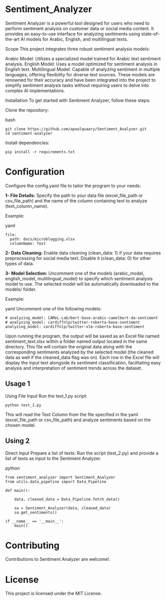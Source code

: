 # Sentiment_Analyzer
 
Sentiment Analyzer is a powerful tool designed for users who need to perform sentiment analysis on customer data or social media content. It provides an easy-to-use interface for analyzing sentiments using state-of-the-art AI models for Arabic, English, and multilingual texts.

Scope
This project integrates three robust sentiment analysis models:

Arabic Model: Utilizes a specialized model trained for Arabic text sentiment analysis.
English Model: Uses a model optimized for sentiment analysis in English text.
Multilingual Model: Capable of analyzing sentiment in multiple languages, offering flexibility for diverse text sources.
These models are renowned for their accuracy and have been integrated into the project to simplify sentiment analysis tasks without requiring users to delve into complex AI implementations.

Installation
To get started with Sentiment Analyzer, follow these steps:

Clone the repository:

bash
```
git clone https://github.com/apoalquaary/Sentiment_Analyzer.git
cd sentiment-analyzer
```

Install dependencies:
```
pip install -r requirements.txt
```

# Configuration
Configure the config.yaml file to tailor the program to your needs:

<b>1- File Details:</b> Specify the path to your data file (excel_file_path or csv_file_path) and the name of the column containing text to analyze (text_column_name).

Example:

yaml
```
file:
  path: docs/microblogging.xlsx
  columnName: Text
```
  
<b>2- Data Cleaning:</b> Enable data cleaning (clean_data: 1) if your data requires preprocessing for social media text. Disable it (clean_data: 0) for other types of data.

<b>3- Model Selection:</b> Uncomment one of the models (arabic_model, english_model, multilingual_model) to specify which sentiment analysis model to use. The selected model will be automatically downloaded to the models/ folder.

Example:

yaml
Uncomment one of the following models:
```
# analyzing_model: CAMeL-Lab/bert-base-arabic-camelbert-da-sentiment 
# analyzing_model: cardiffnlp/twitter-roberta-base-sentiment 
analyzing_model: cardiffnlp/twitter-xlm-roberta-base-sentiment 
```

Upon running the program, the output will be saved as an Excel file named sentiment_text.xlsx within a folder named output located in the same directory. This file will contain the original data along with the corresponding sentiments analyzed by the selected model (the cleaned data as well if the cleaned_data flag was on). Each row in the Excel file will display the input text alongside its sentiment classification, facilitating easy analysis and interpretation of sentiment trends across the dataset.

## Usage 1
Using File Input
Run the test_1.py script:
```
python test_1.py
```
This will read the Text Column from the file specified in the yaml (excel_file_path or csv_file_path) and analyze sentiments based on the chosen model.


## Using 2
Direct Input
Prepare a list of texts:
Run the script (test_2.py) and provide a list of texts as input to the Sentiment Analyzer.

python
```
from sentiment_analyzer import Sentiment_Analyzer
from utils.data_pipeline import Data_Pipeline

def main():

	data, cleaned_data = Data_Pipeline.fetch_data()

	sa = Sentiment_Analyzer(data, cleaned_data)
	sa.get_sentiments()

if __name__ == '__main__':
	main()
```

# Contributing
Contributions to Sentiment Analyzer are welcome!.

# License
This project is licensed under the MIT License.

